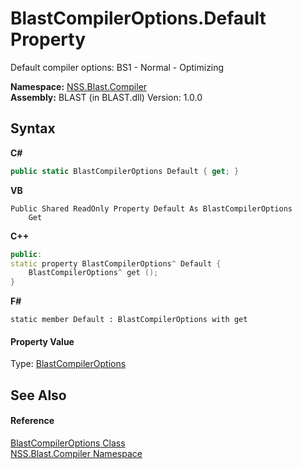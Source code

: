# BlastCompilerOptions.Default Property 
 

Default compiler options: BS1 - Normal - Optimizing

**Namespace:**&nbsp;<a href="26a25caa-f50b-92ad-f15c-dbb9db1493ae.md">NSS.Blast.Compiler</a><br />**Assembly:**&nbsp;BLAST (in BLAST.dll) Version: 1.0.0

## Syntax

**C#**<br />
``` C#
public static BlastCompilerOptions Default { get; }
```

**VB**<br />
``` VB
Public Shared ReadOnly Property Default As BlastCompilerOptions
	Get
```

**C++**<br />
``` C++
public:
static property BlastCompilerOptions^ Default {
	BlastCompilerOptions^ get ();
}
```

**F#**<br />
``` F#
static member Default : BlastCompilerOptions with get

```


#### Property Value
Type: <a href="acd2f6cc-9dc8-39b3-7ff6-2a1a35ecce47.md">BlastCompilerOptions</a>

## See Also


#### Reference
<a href="acd2f6cc-9dc8-39b3-7ff6-2a1a35ecce47.md">BlastCompilerOptions Class</a><br /><a href="26a25caa-f50b-92ad-f15c-dbb9db1493ae.md">NSS.Blast.Compiler Namespace</a><br />